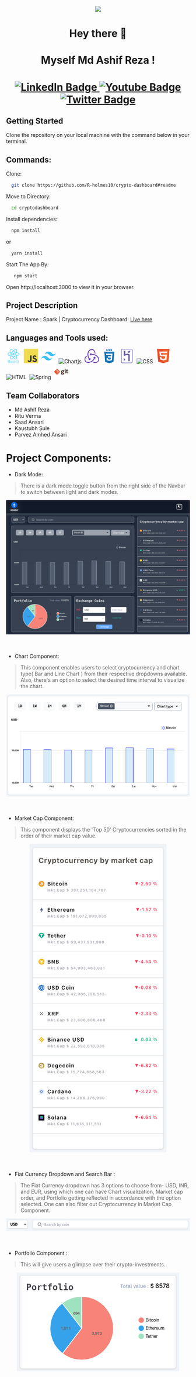 <!--
**mdashifreza/mdashifreza** is a ✨ _special_ ✨ repository because its `README.md` (this file) appears on your GitHub profile.
Here are some ideas to get you started:
- 🔭 I’m currently working on ...
- 🌱 I’m currently learning ...
- 👯 I’m looking to collaborate on ...
- 🤔 I’m looking for help with ...
- 💬 Ask me about ...
- 📫 How to reach me: ...
- 😄 Pronouns: ...
- ⚡ Fun fact: ...
-->
<div id="header" align="center">
 <img src="https://media.giphy.com/media/HvekzBaREHxlEwvlOS/giphy.gif" width="200"/>
</div>
<div id="badges" align="center">
  <h1>Hey there 👋</h1>
   <h1>Myself Md Ashif Reza !<h1>
  <a href="https://www.linkedin.com/in/md-ashif-reza-55b217201/">
    <img src="https://img.shields.io/badge/LinkedIn-blue?style=for-the-badge&logo=linkedin&logoColor=white" alt="LinkedIn Badge"/>
  </a>
  <a href="https://www.youtube.com/watch?v=iOI11YwOSGo">
    <img src="https://img.shields.io/badge/YouTube-red?style=for-the-badge&logo=youtube&logoColor=white" alt="Youtube Badge"/>
  </a>
  <a href="https://twitter.com/Ashif_rez">
    <img src="https://img.shields.io/badge/Twitter-blue?style=for-the-badge&logo=twitter&logoColor=white" alt="Twitter Badge"/>
  </a>
</div>

## Getting Started
Clone the repository on your local machine with the command below in your terminal.
## Commands:
Clone:
```bash
  git clone https://github.com/R-holmes10/crypto-dashboard#readme
```
Move to Directory:
```bash
  cd cryptodashboard
```
Install dependencies:
```bash
  npm install 
```
or 
```bash
  yarn install 
```
Start The App By:
```bash
   npm start
```
Open http://localhost:3000 to view it in your browser.

## Project Description
Project Name : Spark | Cryptocurrency Dashboard: <a href="https://github.com/R-holmes10/crypto-dashboard#readme">Live here<a/>
## Languages and Tools used:
<div>
  <img src="https://github.com/devicons/devicon/blob/master/icons/react/react-original-wordmark.svg" title="React" alt="React" width="40" height="40"/>&nbsp;
   <img src="https://github.com/devicons/devicon/blob/master/icons/javascript/javascript-original.svg" title="JavaScript" alt="JavaScript" width="40" height="40"/>&nbsp;
   <img src="https://github.com/devicons/devicon/blob/master/icons/tailwindcss/tailwindcss-plain.svg" title="React" alt="React" width="40" height="40"/>&nbsp;
   <img src="https://avatars3.githubusercontent.com/u/10342521?v=3&s=200" title="Chartjs" alt="Chartjs" width="40" height="40"/>&nbsp;
  <img src="https://github.com/devicons/devicon/blob/master/icons/redux/redux-original.svg" title="Redux" alt="Redux " width="40" height="40"/>&nbsp;
  <img src="https://github.com/devicons/devicon/blob/master/icons/css3/css3-plain-wordmark.svg"  title="CSS3" alt="CSS" width="40" height="40"/>&nbsp;
  <img src="https://github.com/devicons/devicon/blob/master/icons/heroku/heroku-original.svg"  title="CSS3" alt="CSS" width="40" height="40"/>&nbsp;
    <img src="https://camo.githubusercontent.com/272811d860f3fab0dd8ff0690e2ca36afbf0c96ad44100b8d42dfdce8511679b/68747470733a2f2f6178696f732d687474702e636f6d2f6173736574732f6c6f676f2e737667"  title="CSS3" alt="CSS" width="40" height="40"/>&nbsp;
  <img src="https://github.com/devicons/devicon/blob/master/icons/html5/html5-original.svg" title="HTML5" alt="HTML" width="40" height="40"/>&nbsp;
  <img src="https://camo.githubusercontent.com/a1d0f0bc93f0ef2cc212cc647a3770c6264cc56eb87d70bb89ed76cea1d31fc6/68747470733a2f2f72656163742d63686172746a732d322e6a732e6f72672f696d672f6c6f676f2e737667" title="HTML5" alt="HTML" width="40" height="40"/>&nbsp;
  <img src="https://camo.githubusercontent.com/9da41c4764939667ec67203eca59eedafa8e23af52e6f03b2e059fb17a6fdcf4/68747470733a2f2f7374617469632e636f696e6765636b6f2e636f6d2f732f68616c6c6f7765656e323032325f6c696768746d6f64652d316366306436333234653039376137653138363835383136636430656531303038383534343633303565636438636132343639383134333532393933646435372e706e67" title="Spring" alt="Spring" width="90" height="40"/>&nbsp;
  <img src="https://github.com/devicons/devicon/blob/master/icons/git/git-original-wordmark.svg" title="Git" **alt="Git" width="40" height="40"/>
</div>

## Team Collaborators
- Md Ashif Reza
- Ritu Verma
- Saad Ansari
- Kaustubh Sule
- Parvez Amhed Ansari
<div id="components align="center">
<h1>Project Components:</h1>

- Dark Mode:
>There is a dark mode toggle button from the right side of the Navbar to switch between light and dark modes.
<div align="center">
<img src="https://github.com/mdashifreza/mdashifreza/blob/ComponentsScreenShots/Screenshot%202022-11-08%20at%2012.05.46%20AM.png" alt="img"/>
</div> <br></br>

- Chart Component:
>This component enables users to select cryptocurrency and chart type( Bar and Line Chart ) from their respective dropdowns available. Also, there's an option to select the desired time interval to visualize the chart.
<div align="center">
<img src="https://github.com/mdashifreza/mdashifreza/blob/ComponentsScreenShots/Screenshot%202022-11-08%20at%2012.04.29%20AM.png" alt="img"/>
</div> <br></br>

- Market Cap Component: 
>This component displays the 'Top 50' Cryptocurrencies sorted in the order of their market cap value.
<div align="center">
<img src="https://github.com/mdashifreza/mdashifreza/blob/ComponentsScreenShots/Screenshot%202022-11-08%20at%2012.05.28%20AM.png" alt="img"/>
</div> <br></br>

- Fiat Currency Dropdown and Search Bar : 
>The Fiat Currency dropdown has 3 options to choose from- USD, INR, and EUR, using which one can have Chart visualization, Market cap order, and Portfolio getting reflected in accordance with the option selected. One can also filter out Cryptocurrency in Market Cap Component.
<div align="center">
<img src="https://github.com/mdashifreza/mdashifreza/blob/ComponentsScreenShots/Screenshot%202022-11-08%20at%2012.04.03%20AM.png" alt="img"/>
</div> <br></br>

- Portfolio Component :
>This will give users a glimpse over their crypto-investments.
<div align="center">

<img src="https://github.com/mdashifreza/mdashifreza/blob/ComponentsScreenShots/Screenshot%202022-11-08%20at%2012.04.47%20AM.png" alt="img"/><br></br>
</div>
</div>
